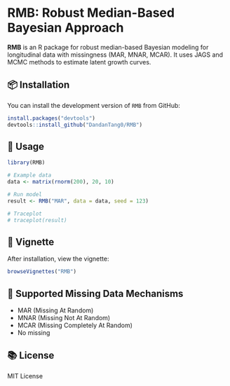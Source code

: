 # RMB: Robust Median-Based Bayesian Approach

**RMB** is an R package for robust median-based Bayesian modeling for longitudinal data with missingness (MAR, MNAR, MCAR). It uses JAGS and MCMC methods to estimate latent growth curves.

## 📦 Installation

You can install the development version of `RMB` from GitHub:

```r
install.packages("devtools")
devtools::install_github("DandanTang0/RMB")
```

## 🚀 Usage

```r
library(RMB)

# Example data
data <- matrix(rnorm(200), 20, 10)

# Run model
result <- RMB("MAR", data = data, seed = 123)

# Traceplot
# traceplot(result)
```

## 📖 Vignette

After installation, view the vignette:

```r
browseVignettes("RMB")
```

## 🔧 Supported Missing Data Mechanisms

- MAR (Missing At Random)
- MNAR (Missing Not At Random)
- MCAR (Missing Completely At Random)
- No missing

## 📚 License

MIT License
